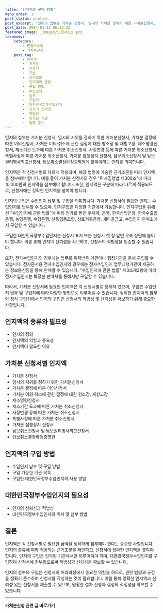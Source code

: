 ```yaml
---
title: '인지액과 구매 방법'
menu_order: 1
post_status: publish
post_excerpt: '인지의 첩부는 가처분 신청서, 임시의 지위를 정하기 위한 가처분신청서, 가처분 결정에 따른 이의신청서, 가처분 이의 취소에 관한 결정에 대한 항소장 및 재항고장, 제소명령신청서, 제소기간 도과에 따른 가처분 취소신청서, 사정변경 등에 따른 가처분 취소신청서, 특별사정에 따른 가처분 취소신청서, 가처분 집행정지 신청서, 담보취소신청서 및 담보권리행사최고신청서, 담보취소결정확정증명원에 붙여야하는 인지를 의미합니다.'
post_date: 2024-01-12 06:12:22
featured_image: _images/민형사소송.png
taxonomy:
    category:
        - 민형사소송
        - 가처분신청
    post_tag:
        - 인지액
        -  가처분
        -  신청서
        -  구분
        -  근거조문
        -  인지액의 종류
        -  구입 방법
        -  수입인지
        -  납부
        -  구입처
        -  대한민국정부수입인지
        -  인지의 신뢰성
        -  적법성
        -  인가된 기관
        -  법령 준수
---
```



인지의 첩부는 가처분 신청서, 임시의 지위를 정하기 위한 가처분신청서, 가처분 결정에 따른 이의신청서, 가처분 이의·취소에 관한 결정에 대한 항소장 및 재항고장, 제소명령신청서, 제소기간 도과에 따른 가처분 취소신청서, 사정변경 등에 따른 가처분 취소신청서, 특별사정에 따른 가처분 취소신청서, 가처분 집행정지 신청서, 담보취소신청서 및 담보권리행사최고신청서, 담보취소결정확정증명원에 붙여야하는 인지를 의미합니다.

인지액은 각 신청서별로 다르게 적용되며, 해당 법령에 기술된 근거조문을 따라 인지액을 첨부해야 합니다. 예를 들어 가처분 신청서의 경우 "민사집행법 제300조"에 따라 10,000원의 인지액을 첨부해야 합니다. 또한, 인지액은 구분에 따라 다르게 적용되므로, 신청서에는 정확한 인지액을 붙여야 합니다.

인지의 구입은 수입인지 납부 및 구입을 의미합니다. 가처분 신청서에 필요한 인지는 수입인지로 납부할 수 있으며, 인지구입은 다양한 기관에서 가능합니다. 인지구입을 위해선 "수입인지에 관한 법률"에 따라 인가를 받은 우체국, 은행, 한국산업은행, 한국수출입은행, 농협은행, 수협은행, 신용협동조합, 상호저축은행, 새마을금고, 수입인지 판매소에서 구입할 수 있습니다.

구입한 대한민국정부수입인지는 신청서 표지 또는 신청서 첫 장 앞면 우측 상단에 붙어야 합니다. 이를 통해 인지의 신뢰성을 확보하고, 신청서의 적법성을 입증할 수 있습니다.

또한, 전자수입인지의 경우에는 업무를 위탁받은 기관이나 행정기관을 통해 구입할 수 있습니다. 전자문서용 전자수입인지의 경우에는 전자수입인지 업무대행기관이 제공하는 정보통신망을 통해 판매할 수 있습니다. "수입인지에 관한 법률" 제3조제2항에 따라 전자수입인지는 특정한 판매처를 통해서만 구입할 수 있습니다.

따라서, 가처분 신청서에 필요한 인지액은 각 신청서별로 정해져 있으며, 구입은 수입인지 납부 및 구입처에 따라 다양한 방법으로 이루어질 수 있습니다. 정확한 인지액의 첨부와 정식 구입처에서 인지의 구입은 신청서의 적법성 및 신뢰성을 확보하기 위해 중요한 사항입니다.

## 인지액의 종류와 필요성
- 인지의 정의
- 인지액의 역할과 중요성
- 인지액이 필요한 이유

## 가처분 신청서별 인지액
- 가처분 신청서
- 임시의 지위를 정하기 위한 가처분신청서
- 가처분 결정에 따른 이의신청서
- 가처분 이의·취소에 관한 결정에 대한 항소장, 재항고장
- 제소명령신청서
- 제소기간 도과에 따른 가처분 취소신청서
- 사정변경 등에 따른 가처분 취소신청서
- 특별사정에 따른 가처분 취소신청서
- 가처분 집행정지 신청서
- 담보취소신청서 및 담보권리행사최고신청서
- 담보취소결정확정증명원

## 인지액의 구입 방법
- 수입인지 납부 및 구입 방법
- 구입 가능한 기관 목록
- 구입한 대한민국정부수입인지의 사용 방법

## 대한민국정부수입인지의 필요성
- 인지의 신뢰성과 적법성
- 대한민국정부수입인지의 위치 및 첨부 방법

## 결론

인지액은 각 신청서별로 필요한 금액을 정확하게 첨부해야 한다는 중요한 사항입니다. 인지의 종류에 따라 적용되는 근거조문을 확인하고, 신청서에 정확한 인지액을 붙여야 합니다. 인지의 구입은 인가된 기관에서만 이루어져야 하며, 대한민국정부수입인지를 구입하여 신청서에 첨부함으로써 적법성과 신뢰성을 확보할 수 있습니다.

인지의 첨부와 구입은 신청서의 처리과정에서 중요한 역할을 하므로, 관련 법령과 규정을 정확히 준수하여 신청서를 작성하는 것이 필요합니다. 이를 통해 명확한 인지액과 신뢰성 있는 신청서를 제출할 수 있으며, 원활한 절차 진행과 결정의 적정성을 확보할 수 있습니다.
<!-- wp:separator -->
<hr class="wp-block-separator has-alpha-channel-opacity"/>
<!-- /wp:separator -->

<!-- wp:group {"backgroundColor":"base","layout":{"type":"constrained"}} -->
<div class="wp-block-group has-base-background-color has-background"><!-- wp:paragraph {"align":"center","fontSize":"medium"} -->
<p class="has-text-align-center has-large-font-size"><strong>가처분신청 관련 글 바로가기</strong></p>
<!-- /wp:paragraph -->


<!-- wp:latest-posts
{"categories":[{"id":14597,"count":19,"description":"","link":"https://uknowlaw.com/category/%ea%b0%80%ec%b2%98%eb%b6%84%ec%8b%a0%ec%b2%ad/","name":"가처분신청","slug":"가처분신청","taxonomy":"category","parent":0,"meta":[],"_links":{"self":[{"href":"https://uknowlaw.com/wp-json/wp/v2/categories/14597"}],"collection":[{"href":"https://uknowlaw.com/wp-json/wp/v2/categories"}],"about":[{"href":"https://uknowlaw.com/wp-json/wp/v2/taxonomies/category"}],"wp:post_type":[{"href":"https://uknowlaw.com/wp-json/wp/v2/posts?categories=14597"}],"curies":[{"name":"wp","href":"https://api.w.org/{rel}","templated":true}]}}],"postsToShow":100,"excerptLength":28,"postLayout":"grid","columns":2,"featuredImageAlign":"left","featuredImageSizeSlug":"large","fontSize":"small"} /--></div>
<!-- /wp:group -->